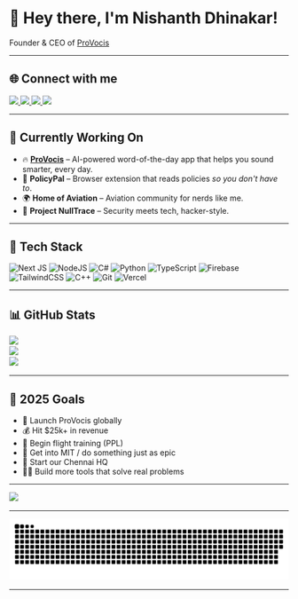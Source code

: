 # 👋 Hey there, I'm Nishanth Dhinakar!

Founder & CEO of [ProVocis](https://provocis.com)  


---
<h2>🌐 Connect with me</h2>

<a href="https://instagram.com/nishanthdhina" target="_blank" rel="noopener noreferrer">
  <img src="https://img.shields.io/badge/Instagram-%23E4405F.svg?logo=Instagram&logoColor=white" />
</a>
<a href="mailto:hi@nishanthdhina.dev" target="_blank" rel="noopener noreferrer">
  <img src="https://img.shields.io/badge/Email-D14836?logo=gmail&logoColor=white" />
</a>
<a href="https://linkedin.com/in/nishanthdhina" target="_blank" rel="noopener noreferrer">
  <img src="https://img.shields.io/badge/LinkedIn-0077B5?logo=linkedin&logoColor=white" />
</a>
<a href="https://nishanthdhina.dev" target="_blank" rel="noopener noreferrer">
  <img src="https://img.shields.io/badge/Portfolio-000000?style=flat&logo=vercel&logoColor=white" />
</a>

---

## 💼 Currently Working On

- 🔥 **[ProVocis](https://provocis.com)** – AI-powered word-of-the-day app that helps you sound smarter, every day.
- 🧠 **PolicyPal** – Browser extension that reads policies *so you don't have to*.
- 🌍 **Home of Aviation** – Aviation community for nerds like me.
- 🧪 **Project NullTrace** – Security meets tech, hacker-style.

---

## 🧰 Tech Stack

![Next JS](https://img.shields.io/badge/Next-black?style=for-the-badge&logo=next.js&logoColor=white)
![NodeJS](https://img.shields.io/badge/Node.js-339933?style=for-the-badge&logo=nodedotjs&logoColor=white)
![C#](https://img.shields.io/badge/C%23-512BD4?style=for-the-badge&logo=csharp&logoColor=white)
![Python](https://img.shields.io/badge/Python-3670A0?style=for-the-badge&logo=python&logoColor=ffdd54)
![TypeScript](https://img.shields.io/badge/TypeScript-%23007ACC.svg?style=for-the-badge&logo=typescript&logoColor=white)
![Firebase](https://img.shields.io/badge/Firebase-ffcc2f?style=for-the-badge&logo=firebase&logoColor=black)
![TailwindCSS](https://img.shields.io/badge/Tailwind-38B2AC?style=for-the-badge&logo=tailwind-css&logoColor=white)
![C++](https://img.shields.io/badge/C++-00599C?style=for-the-badge&logo=c%2B%2B&logoColor=white)
![Git](https://img.shields.io/badge/Git-F05033?style=for-the-badge&logo=git&logoColor=white)
![Vercel](https://img.shields.io/badge/Vercel-000000?style=for-the-badge&logo=vercel&logoColor=white)

---

## 📊 GitHub Stats

![](https://github-readme-stats.vercel.app/api?username=nishanthdhina&theme=radical&show_icons=true&hide_border=false&count_private=true)  
![](https://streak-stats.demolab.com?user=nishanthdhina&theme=radical&hide_border=false)  
![](https://github-readme-stats.vercel.app/api/top-langs/?username=nishanthdhina&theme=radical&layout=compact&hide_border=false)

---

## 🎯 2025 Goals

- 📱 Launch ProVocis globally
- 💰 Hit $25k+ in revenue
- 🛫 Begin flight training (PPL)
- 🧠 Get into MIT / do something just as epic
- 🏢 Start our Chennai HQ
- 🧑‍💻 Build more tools that solve real problems

---

[![](https://visitcount.itsvg.in/api?id=nishanthdhinakar&icon=5&color=12)](https://visitcount.itsvg.in)

---


<picture>
  <source media="(prefers-color-scheme: dark)" srcset="https://raw.githubusercontent.com/nishanthdhina/nishanthdhina/output/github-snake-dark.svg" />
  <source media="(prefers-color-scheme: light)" srcset="https://raw.githubusercontent.com/nishanthdhina/nishanthdhina/output/github-snake.svg" />
  <img alt="github-snake" src="https://raw.githubusercontent.com/nishanthdhina/nishanthdhina/output/github-snake.svg" />
</picture>

---

